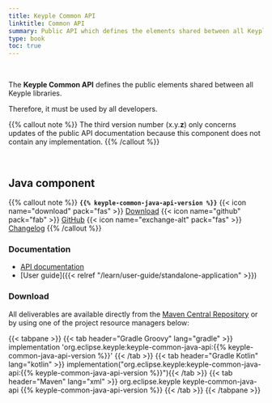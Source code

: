 ```yaml
---
title: Keyple Common API
linktitle: Common API
summary: Public API which defines the elements shared between all Keyple libraries.
type: book
toc: true
---
```


<br>

The **Keyple Common API** defines the public elements shared between all Keyple libraries.

Therefore, it must be used by all developers.

{{% callout note %}}
The third version number (x.y.**z**) only concerns updates of the public API documentation because this component does not contain any implementation.
{{% /callout %}}

<br>

## Java component

{{% callout note %}}
**`{{% keyple-common-java-api-version %}}`**
<span class="component-metadata">{{< icon name="download" pack="fas" >}} [Download](#download)</span>
<span class="component-metadata">{{< icon name="github" pack="fab" >}} [GitHub](https://github.com/eclipse-keyple/keyple-common-java-api/)</span>
<span class="component-metadata">{{< icon name="exchange-alt" pack="fas" >}} [Changelog](https://github.com/eclipse-keyple/keyple-common-java-api/blob/main/CHANGELOG.md)</span>
{{% /callout %}}

### Documentation

* [API documentation](https://eclipse-keyple.github.io/keyple-common-java-api)
* [User guide]({{< relref "/learn/user-guide/standalone-application" >}})
 
### Download

All deliverables are available directly from the [Maven Central Repository](https://central.sonatype.com/search?q=keyple-common-java-api) or by using one of the project resource managers below:

{{< tabpane >}}
{{< tab header="Gradle Groovy" lang="gradle" >}}
implementation 'org.eclipse.keyple:keyple-common-java-api:{{% keyple-common-java-api-version %}}'
{{< /tab >}}
{{< tab header="Gradle Kotlin" lang="kotlin" >}}
implementation("org.eclipse.keyple:keyple-common-java-api:{{% keyple-common-java-api-version %}}"){{< /tab >}}
{{< tab header="Maven" lang="xml" >}}
<dependency>
  <groupId>org.eclipse.keyple</groupId>
  <artifactId>keyple-common-java-api</artifactId>
  <version>{{% keyple-common-java-api-version %}}</version>
</dependency>
{{< /tab >}}
{{< /tabpane >}}
